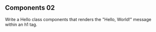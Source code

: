 ## Components 02

Write a Hello class components that renders the "Hello, World!" message within an h1 tag.